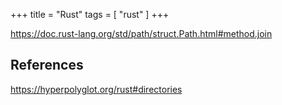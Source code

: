 +++
title = "Rust"
tags = [ "rust" ]
+++

<https://doc.rust-lang.org/std/path/struct.Path.html#method.join>

## References

<https://hyperpolyglot.org/rust#directories>
